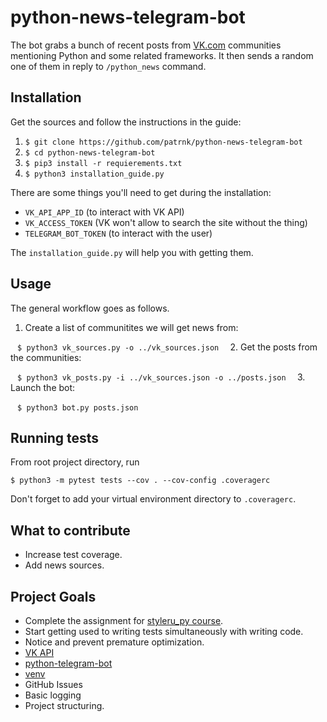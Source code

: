 # python-news-telegram-bot
The bot grabs a bunch of recent posts from [VK.com](vk.com) communities mentioning Python and some related frameworks. It then sends a random one of them in reply to ```/python_news``` command.
## Installation
Get the sources and follow the instructions in the guide:

1. ```$ git clone https://github.com/patrnk/python-news-telegram-bot```
2. ```$ cd python-news-telegram-bot```
3. ```$ pip3 install -r requierements.txt```
4. ```$ python3 installation_guide.py```

There are some things you'll need to get during the installation:
- ```VK_API_APP_ID``` (to interact with VK API)
- ```VK_ACCESS_TOKEN``` (VK won't allow to search the site without the thing)
- ```TELEGRAM_BOT_TOKEN``` (to interact with the user)

The ```installation_guide.py``` will help you with getting them.
## Usage
The general workflow goes as follows.

1. Create a list of communitites we will get news from:

  ```
  $ python3 vk_sources.py -o ../vk_sources.json
  ```
2. Get the posts from the communities:

  ```
  $ python3 vk_posts.py -i ../vk_sources.json -o ../posts.json
  ```
3. Launch the bot:

  ```
  $ python3 bot.py posts.json
  ```
  
## Running tests
From root project directory, run
```
$ python3 -m pytest tests --cov . --cov-config .coveragerc
```
Don't forget to add your virtual environment directory to `.coveragerc`.

## What to contribute
- Increase test coverage.
- Add news sources.

## Project Goals
- Complete the assignment for [styleru_py course](http://melevir.com/things/python_styleru/).
- Start getting used to writing tests simultaneously with writing code.
- Notice and prevent premature optimization.
- [VK API](https://vk.com/dev)
- [python-telegram-bot](https://python-telegram-bot.org/)
- [venv](https://docs.python.org/3/library/venv.html)
- GitHub Issues
- Basic logging
- Project structuring.
